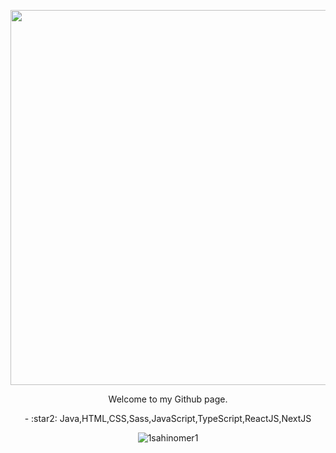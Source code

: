 <p align="center"><img src="https://media.giphy.com/media/RnPRNP5ICPl6M/giphy.gif" width="600" /></p><p align="center">Welcome to my Github page.</p><p align="center">- :star2: Java,HTML,CSS,Sass,JavaScript,TypeScript,ReactJS,NextJS</p><p align="center"><img src="https://komarev.com/ghpvc/?username=1sahinomer1"%20 alt="1sahinomer1"/></p>
